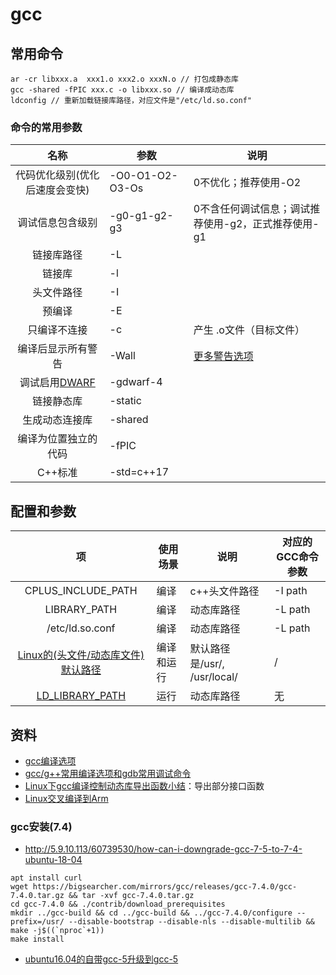 # gcc
## 常用命令
```
ar -cr libxxx.a  xxx1.o xxx2.o xxxN.o // 打包成静态库
gcc -shared -fPIC xxx.c -o libxxx.so // 编译成动态库
ldconfig // 重新加载链接库路径，对应文件是"/etc/ld.so.conf"
```

### 命令的常用参数
| 名称 | 参数 | 说明 |
| :-: | - | - |
| 代码优化级别(优化后速度会变快) | -O0-O1-O2-O3-Os | 0不优化；推荐使用-O2 |
| 调试信息包含级别 | -g0-g1-g2-g3 | 0不含任何调试信息；调试推荐使用-g2，正式推荐使用-g1 |
| 链接库路径 | -L |  |
| 链接库 | -l |  |
| 头文件路径 | -I |  |
| 预编译 | -E |  |
| 只编译不连接 | -c | 产生 .o文件（目标文件） |
| 编译后显示所有警告 | -Wall | [更多警告选项](https://blog.csdn.net/bandaoyu/article/details/115419255) |
| 调试启用[DWARF](https://www.desgard.com/2020/03/09/dwarf-with-dsym-build-setting.html) | -gdwarf-4 |  |
| 链接静态库 | -static |  |
| 生成动态连接库 | -shared |  |
| 编译为位置独立的代码 | -fPIC |  |
| C++标准 | -std=c++17 |  |

## 配置和参数
| 项 | 使用场景 | 说明 | 对应的GCC命令参数 |
| :-: | - | - | - |
| CPLUS_INCLUDE_PATH | 编译 | c++头文件路径 | -I path |
| LIBRARY_PATH | 编译 | 动态库路径 | -L path |
| /etc/ld.so.conf | 编译 | 动态库路径 | -L path |
| [Linux的(头文件/动态库文件)默认路径](https://my.oschina.net/alphajay/blog/4953) | 编译和运行 | 默认路径是/usr/, /usr/local/ | / |
| [LD_LIBRARY_PATH](https://blog.csdn.net/itas109/article/details/83058074) | 运行 | 动态库路径 | 无 |

## 资料
* [gcc编译选项](https://www.jianshu.com/p/223d8b6aa879)
* [gcc/g++常用编译选项和gdb常用调试命令](https://andrewpqc.github.io/2018/11/25/gcc-and-gdb/)
* [Linux下gcc编译控制动态库导出函数小结](https://developer.aliyun.com/article/243843)：导出部分接口函数
* [Linux交叉编译到Arm](https://aijishu.com/a/1060000000023713)

### gcc安装(7.4)
* http://5.9.10.113/60739530/how-can-i-downgrade-gcc-7-5-to-7-4-ubuntu-18-04
```
apt install curl
wget https://bigsearcher.com/mirrors/gcc/releases/gcc-7.4.0/gcc-7.4.0.tar.gz && tar -xvf gcc-7.4.0.tar.gz
cd gcc-7.4.0 && ./contrib/download_prerequisites
mkdir ../gcc-build && cd ../gcc-build && ../gcc-7.4.0/configure --prefix=/usr/ --disable-bootstrap --disable-nls --disable-multilib && make -j$((`nproc`+1))
make install
```
* [ubuntu16.04的自带gcc-5升级到gcc-5](https://www.cnblogs.com/feifanrensheng/p/9695749.html)
